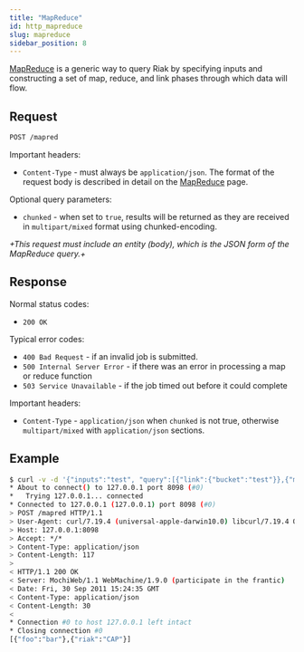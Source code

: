 ```yaml
---
title: "MapReduce"
id: http_mapreduce
slug: mapreduce
sidebar_position: 8
---
```


[MapReduce](../../../developing/usage/mapreduce) is a generic way to query Riak by specifying inputs and constructing a set of map, reduce, and link phases through which data will flow.

## Request

```bash
POST /mapred
```

Important headers:

* `Content-Type` - must always be `application/json`.  The format of the request body is described in detail on the [MapReduce](../../../developing/usage/mapreduce) page.

Optional query parameters:

* `chunked` - when set to `true`, results will be returned as they are received in `multipart/mixed` format using chunked-encoding.

*+This request must include an entity (body), which is the JSON form of the MapReduce query.+*

## Response

Normal status codes:

* `200 OK`

Typical error codes:

* `400 Bad Request` - if an invalid job is submitted.
* `500 Internal Server Error` - if there was an error in processing a map or reduce function
* `503 Service Unavailable` - if the job timed out before it could complete

Important headers:

* `Content-Type` - `application/json` when `chunked` is not true, otherwise `multipart/mixed` with `application/json` sections.

## Example

```bash
$ curl -v -d '{"inputs":"test", "query":[{"link":{"bucket":"test"}},{"map":{"language":"javascript","name":"Riak.mapValuesJson"}}]}' -H "Content-Type: application/json" http://127.0.0.1:8098/mapred
* About to connect() to 127.0.0.1 port 8098 (#0)
*   Trying 127.0.0.1... connected
* Connected to 127.0.0.1 (127.0.0.1) port 8098 (#0)
> POST /mapred HTTP/1.1
> User-Agent: curl/7.19.4 (universal-apple-darwin10.0) libcurl/7.19.4 OpenSSL/0.9.8l zlib/1.2.3
> Host: 127.0.0.1:8098
> Accept: */*
> Content-Type: application/json
> Content-Length: 117
>
< HTTP/1.1 200 OK
< Server: MochiWeb/1.1 WebMachine/1.9.0 (participate in the frantic)
< Date: Fri, 30 Sep 2011 15:24:35 GMT
< Content-Type: application/json
< Content-Length: 30
<
* Connection #0 to host 127.0.0.1 left intact
* Closing connection #0
[{"foo":"bar"},{"riak":"CAP"}]
```
